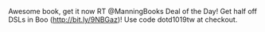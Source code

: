 <!--
id: 1354443245
link: http://kevinisom.info/post/1354443245/awesome-book-get-it-now-rt-manningbooks-deal-of
slug: awesome-book-get-it-now-rt-manningbooks-deal-of
date: Wed Oct 20 2010 12:38:28 GMT+1300 (NZDT)
raw: {"blog_name":"kevinisom","id":1354443245,"post_url":"http://kevinisom.info/post/1354443245/awesome-book-get-it-now-rt-manningbooks-deal-of","slug":"awesome-book-get-it-now-rt-manningbooks-deal-of","type":"text","date":"2010-10-19 23:38:28 GMT","timestamp":1287531508,"state":"published","format":"html","reblog_key":"sATbcdbZ","tags":[],"short_url":"http://tmblr.co/Zw68Yy1Gkodj","highlighted":[],"feed_item":"http://twitter.com/kev_nz/statuses/27864681037","from_feed_id":"650289","note_count":0,"title":null,"body":"<p>Awesome book, get it now RT @ManningBooks Deal of the Day! Get half off DSLs in Boo (<a href=\"http://bit.ly/9NBGaz\" target=\"_blank\">http://bit.ly/9NBGaz</a>)! Use code dotd1019tw at checkout.</p>"}
publish: 2010-10-020
tags: 
title: null
-->


Awesome book, get it now RT @ManningBooks Deal of the Day! Get half off
DSLs in Boo (<http://bit.ly/9NBGaz>)! Use code dotd1019tw at checkout.


